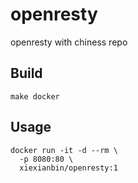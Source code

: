 # openresty

openresty with chiness repo

## Build

```
make docker
```

## Usage

```
docker run -it -d --rm \
  -p 8080:80 \
  xiexianbin/openresty:1
```
